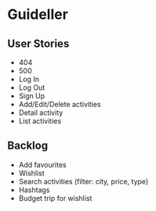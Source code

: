 # Guideller

## User Stories

- 404
- 500
- Log In
- Log Out
- Sign Up
- Add/Edit/Delete activities
- Detail activity
- List activities


## Backlog

- Add favourites
- Wishlist
- Search activities (filter: city, price, type)
- Hashtags
- Budget trip for wishlist
